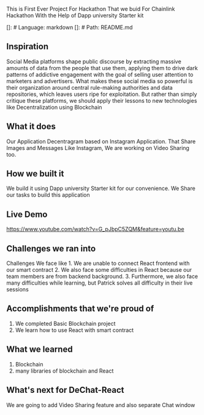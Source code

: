 This is First Ever Project For Hackathon That we buid For Chainlink Hackathon
With the Help of Dapp university Starter kit

[]: # Language: markdown
[]: # Path: README.md


## Inspiration
Social Media platforms shape public discourse by extracting massive amounts of data from the people that use them, applying them to drive dark patterns of addictive engagement with the goal of selling user attention to marketers and advertisers. What makes these social media so powerful is their organization around central rule-making authorities and data repositories, which leaves users ripe for exploitation. But rather than simply critique these platforms, we should apply their lessons to new technologies like Decentralization using Blockchain

## What it does
Our Application Decentragram based on Instagram Application. That Share Images and Messages Like Instagram, We are working on Video Sharing too.

## How we built it
We build it using Dapp university Starter kit for our convenience. We Share our tasks to build this application

## Live Demo
https://www.youtube.com/watch?v=G_pJbpC5ZQM&feature=youtu.be  


## Challenges we ran into
Challenges We face like 1. We are unable to connect React frontend with our smart contract 2. We also face some difficulties in React because our team members are from backend background. 3. Furthermore, we also face many difficulties while learning, but Patrick solves all difficulty in their live sessions

## Accomplishments that we're proud of
1. We completed Basic Blockchain project
2. We learn how to use React with smart contract

## What we learned
1. Blockchain
2. many libraries of blockchain and React

## What's next for DeChat-React
We are going to add Video Sharing feature and also separate Chat window

